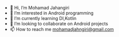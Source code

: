 - 👋 Hi, I’m Mohamad Jahangiri
- 👀 I’m interested in Android programming
- 🌱 I’m currently learning DI,Kotlin
- 💞️ I’m looking to collaborate on Android projects
- 📫 How to reach me mohamadjahngiri@gmail.com

<!---
mohamadjahangiri/mohamadjahangiri is a ✨ special ✨ repository because its `README.md` (this file) appears on your GitHub profile.
You can click the Preview link to take a look at your changes.
--->
